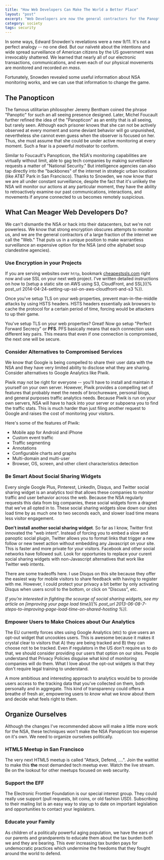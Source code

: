 ```yaml
---
title: "How Web Developers Can Make The World a Better Place"
layout: "post"
excerpt: "Web Developers are now the general contractors for the Panopticon we call 'The Internet.' Whether we act as tools of the prison wardens or allies of the inmates is up to us."
category: society
tags: security
---
```

In some ways, Edward Snowden's revelations were a new 9/11. It's not a perfect analogy -- no one died. But our 
na&iuml;vet&eacute; about the intentions and wide spread surveillance of American citizens by the US government
was irrevocably shattered. We learned that nearly all of our electronic transactions, communications, and even
each of our physical movements are monitored and recorded *en mass*. 

Fortunately, Snowden revealed some useful information about NSA monitoring works, and we can use that 
information to change the game.

## The Panopticon

The famous utilitarian philosopher Jeremy Bentham coined the phrase "Panoptic" for such an all seeing presence
designed. Later, Michel Foucault further refined the idea of the "Panopticon" as an entity that is all seeing, but
rarely seen. Although each prisoner knows that she can not be actively observed at every moment and some deviant
behavior will go unpunished, nevertheless she cannot even guess when the observer is focused on her. Thus, she
must assume that she could be under active monitoring at every moment. Such a fear is a powerful motivator to
conform.

Similar to Foucault's Panopticon, the NSA's monitoring capabilities are virtually without limit, able to gag 
tech companies by making surveillance requests a matter of "National Security." But intelligence agencies can
also tap directly into the "backbones" of the internet in strategic urban locations (like AT&amp;T Park in
San Francisco). Thanks to Snowden, we now know that we are all under constant surveillance, despite the fact that
it's unlikely the NSA will monitor our actions at any particular moment, they have the ability to retroactively
examine our past communications, interactions, and movements if anyone connected to us becomes remotely 
suspicious.

## What Can Meager Web Developers Do?

We can't dismantle the NSA or hack into their datacenters, but we're not powerless. We know that strong
encryption obscures attempts to monitor us, and we are the general contractors of a large fraction of the 
internet we call the "Web." That puts us in a unique position to make warrantless surveillance an expensive
option for the NSA (and othe alphabet soup clandestine agencies).

### Use Encryption in your Projects

If you are serving websites over `http`, bookmark [cheapestssls.com](http://cheapestssls.com/) right now 
and use SSL on your next web project. I've written detailed instructions on how to [setup a static site 
on AWS using S3, CloudFront, and SSL]({% post_url 2014-04-24-setting-up-ssl-on-aws-cloudfront-and-s3 %}).

Once you've setup TLS on your web properties, prevent man-in-the-middle attacks by using HSTS headers.
HSTS headers essentially ask browsers to cache the protocol for a certain period of time, forcing would
be attackers to up their game.

You've setup TLS on your web properties? Great! Now go setup "Perfect Forward Secrecy" or **PFS**. PFS 
basically means that each connection uses different key pairs. This means that even if one connection 
is compromised, the next one will be secure.

### Consider Alternatives to Compromised Services

We know that Google is being compelled to share their user data with the NSA and they have very limited
ability to disclose what they are sharing. Consider alternatives to Google Analytics like Piwik. 

Piwik may not be right for everyone -- you'll have to install and maintain it yourself on your own server.
However, Piwik provides a compelling set of features that probably meet the needs of brochureware, personal
blogs, and general purposes traffic analytics needs. Because Piwik is run on your own servers, NSA will have
to hack into your server or subpoena you to find the traffic stats. This is much harder than just filing 
another request to Google and raises the cost of monitoring your visitors. 

Here's some of the features of Piwik:

 + Mobile app for Android and iPhone
 + Custom event traffic
 + Traffic segmenting
 + Annotations
 + Configurable charts and graphs
 + Multi-domain and multi-user
 + Browser, OS, screen, and other client characteristics detection

### Be Smart About Social Sharing Widgets

Every single Google Plus, Pinterest, LinkedIn, Disqus, and Twitter social sharing widget is an analytics
tool that allows these companies to monitor traffic and user behavior across the web. Because the NSA
regularly requests this data from big companies, these social widgets form a dragnet that we've all opted 
in to. These social sharing widgets slow down our sites load time by as much one to two seconds each, and
slower load time means less visitor engagement.

**Don't install another social sharing widget**. So far as I know, Twitter first innovated the "web intent".
Instead of forcing you to embed a slow and panoptic social plugin, Twitter allows you to format links that
trigger a new follow or new tweet action without embedding any Javascript on your site. This is faster and
more private for your visitors. Facebook and other social networks have followed suit. Look for opportunies
to replace your curent social sharing widgets with non-Javascript alternatives that work like Twitter web
intents.

There are some tradeoffs here. I use Disqus on this site because they offer the easiest way for mobile visitors
to share feedback with having to register with me. However, I could protect your privacy a bit better by
only activating Disqus when users scroll to the bottom, or click on "Discuss", etc.

*If you're interested in fighting the scourge of social sharing widgets, see my article on 
[improving your page load time]({% post_url 2013-06-08-7-steps-to-improving-page-load-time-on-shared-hosting %}).*

### Empower Users to Make Choices about Our Analytics

The EU currently forces sites using Google Analytics (etc) to give users an opt-out widget that uncookies users.
This is awesome because it makes it crystal clear to visitors that A) they are being tracked and B) they can choose
not to be tracked. Even if regulators in the US don't require us to do that, we should consider providing our users 
that option on our sites. People understand that Privacy Policies disguise what kind of monitoring companies 
will do them. What I love about the opt-out widgets is that they don't require legal training to understand. 

A more ambitious and interesting approach to analytics would be to provide users access to the tracking data
that you've collected on them, both personally and in aggregate. This kind of transparency could offers a breathe
of fresh air, empowering users to *know* what we know about them and decide what feels right to them.

## Organize Ourselves

Although the changes I've recommended above will make a little more work for the NSA, these techniques won't make
the NSA Panopticon too expense on it's own. We need to organize ourselves politically.

### HTML5 Meetup in San Francisco

The very next HTML5 meetup is called "Attack, Defend, ....". Join the waitlist to make this **the** most demanded 
tech meetup ever. Watch the live stream. Be on the lookout for other meetups focused on web security.

### Support the EFF

The Electronic Frontier Foundation is our special interest group. They could really use support (pull requests, 
bit coins, or old fashion USD). Subscribing to their mailing list is an easy way to stay up to date on important
legislation and opportunities to contact your legislators.

### Educate your Family

As children of a politically powerful aging population, we have the ears of our parents and
grandparents to educate them about the tax burden both we and they are bearing. This ever increasing tax burden
pays for undemocratic practices which undermine the freedoms that they fought around the world to defend. 

